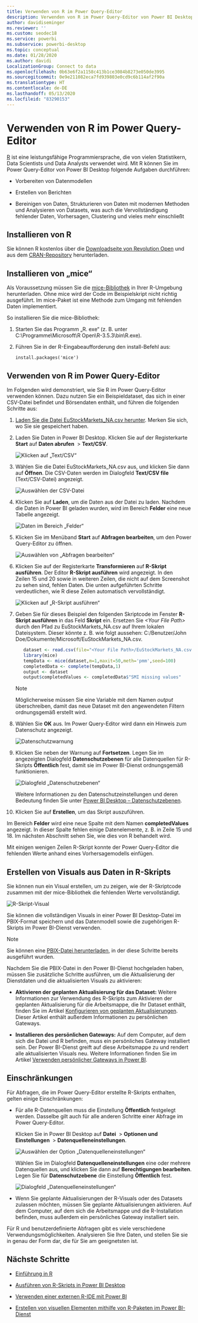 ```yaml
---
title: Verwenden von R im Power Query-Editor
description: Verwenden von R im Power Query-Editor von Power BI Desktop für erweiterte Analysen
author: davidiseminger
ms.reviewer: ''
ms.custom: seodec18
ms.service: powerbi
ms.subservice: powerbi-desktop
ms.topic: conceptual
ms.date: 01/28/2020
ms.author: davidi
LocalizationGroup: Connect to data
ms.openlocfilehash: 0b63e6f2a1158c413b1ce3084b8273e050de3995
ms.sourcegitcommit: 0e9e211082eca7fd939803e0cd9c6b114af2f90a
ms.translationtype: HT
ms.contentlocale: de-DE
ms.lasthandoff: 05/13/2020
ms.locfileid: "83290153"
---
```

# <a name="use-r-in-power-query-editor"></a>Verwenden von R im Power Query-Editor

[R](https://mran.microsoft.com/documents/what-is-r) ist eine leistungsfähige Programmiersprache, die von vielen Statistikern, Data Scientists und Data Analysts verwendet wird. Mit R können Sie im Power Query-Editor von Power BI Desktop folgende Aufgaben durchführen:

* Vorbereiten von Datenmodellen

* Erstellen von Berichten

* Bereinigen von Daten, Strukturieren von Daten mit modernen Methoden und Analysieren von Datasets, was auch die Vervollständigung fehlender Daten, Vorhersagen, Clustering und vieles mehr einschließt  

## <a name="install-r"></a>Installieren von R

Sie können R kostenlos über die [Downloadseite von Revolution Open](https://mran.revolutionanalytics.com/download/) und aus dem [CRAN-Repository](https://cran.r-project.org/bin/windows/base/) herunterladen.

## <a name="install-mice"></a>Installieren von „mice“

Als Voraussetzung müssen Sie die [mice-Bibliothek](https://www.rdocumentation.org/packages/mice/versions/3.5.0/topics/mice) in Ihrer R-Umgebung herunterladen. Ohne mice wird der Code im Beispielskript nicht richtig ausgeführt. Im mice-Paket ist eine Methode zum Umgang mit fehlenden Daten implementiert.

So installieren Sie die mice-Bibliothek:

1. Starten Sie das Programm „R. exe“ (z. B. unter C:\Programme\Microsoft\R Open\R-3.5.3\bin\R.exe).  

2. Führen Sie in der R-Eingabeaufforderung den install-Befehl aus:

   ``` 
   install.packages('mice') 
   ```

## <a name="use-r-in-power-query-editor"></a>Verwenden von R im Power Query-Editor

Im Folgenden wird demonstriert, wie Sie R im Power Query-Editor verwenden können. Dazu nutzen Sie ein Beispieldataset, das sich in einer CSV-Datei befindet und Börsendaten enthält, und führen die folgenden Schritte aus:

1. [Laden Sie die Datei EuStockMarkets_NA.csv herunter](https://download.microsoft.com/download/F/8/A/F8AA9DC9-8545-4AAE-9305-27AD1D01DC03/EuStockMarkets_NA.csv). Merken Sie sich, wo Sie sie gespeichert haben.

1. Laden Sie Daten in Power BI Desktop. Klicken Sie auf der Registerkarte **Start** auf **Daten abrufen**  >  **Text/CSV**.

   ![Klicken auf „Text/CSV“](media/desktop-r-in-query-editor/r-in-query-editor_1.png)

1. Wählen Sie die Datei EuStockMarkets_NA.csv aus, und klicken Sie dann auf **Öffnen**. Die CSV-Daten werden im Dialogfeld **Text/CSV file** (Text/CSV-Datei) angezeigt.

   ![Auswählen der CSV-Datei](media/desktop-r-in-query-editor/r-in-query-editor_2.png)

1. Klicken Sie auf **Laden**, um die Daten aus der Datei zu laden. Nachdem die Daten in Power BI geladen wurden, wird im Bereich **Felder** eine neue Tabelle angezeigt.

   ![Daten im Bereich „Felder“](media/desktop-r-in-query-editor/r-in-query-editor_3.png)

1. Klicken Sie im Menüband **Start** auf **Abfragen bearbeiten**, um den Power Query-Editor zu öffnen.

   ![Auswählen von „Abfragen bearbeiten“](media/desktop-r-in-query-editor/r-in-query-editor_4.png)

1. Klicken Sie auf der Registerkarte **Transformieren** auf **R-Skript ausführen**. Der Editor **R-Skript ausführen** wird angezeigt. In den Zeilen 15 und 20 sowie in weiteren Zeilen, die nicht auf dem Screenshot zu sehen sind, fehlen Daten. Die unten aufgeführten Schritte verdeutlichen, wie R diese Zeilen automatisch vervollständigt.

   ![Klicken auf „R-Skript ausführen“](media/desktop-r-in-query-editor/r-in-query-editor_5d.png)

1. Geben Sie für dieses Beispiel den folgenden Skriptcode im Fenster **R-Skript ausführen** in das Feld **Skript** ein. Ersetzen Sie *&lt;Your File Path&gt;* durch den Pfad zu EuStockMarkets_NA.csv auf Ihrem lokalen Dateisystem. Dieser könnte z. B. wie folgt aussehen: C:/Benutzer/John Doe/Dokumente/Microsoft/EuStockMarkets_NA.csv.

    ```r
       dataset <- read.csv(file="<Your File Path>/EuStockMarkets_NA.csv", header=TRUE, sep=",")
       library(mice)
       tempData <- mice(dataset,m=1,maxit=50,meth='pmm',seed=100)
       completedData <- complete(tempData,1)
       output <- dataset
       output$completedValues <- completedData$"SMI missing values"
    ```

    > [!NOTE]
    > Möglicherweise müssen Sie eine Variable mit dem Namen *output* überschreiben, damit das neue Dataset mit den angewendeten Filtern ordnungsgemäß erstellt wird.

7. Wählen Sie **OK** aus. Im Power Query-Editor wird dann ein Hinweis zum Datenschutz angezeigt.

   ![Datenschutzwarnung](media/desktop-r-in-query-editor/r-in-query-editor_6.png)
8. Klicken Sie neben der Warnung auf **Fortsetzen**. Legen Sie im angezeigten Dialogfeld **Datenschutzebenen** für alle Datenquellen für R-Skripts **Öffentlich** fest, damit sie im Power BI-Dienst ordnungsgemäß funktionieren. 

   ![Dialogfeld „Datenschutzebenen“](media/desktop-r-in-query-editor/r-in-query-editor_7.png)

   Weitere Informationen zu den Datenschutzeinstellungen und deren Bedeutung finden Sie unter [Power BI Desktop – Datenschutzebenen](../admin/desktop-privacy-levels.md).

 9. Klicken Sie auf **Erstellen**, um das Skript auszuführen. 

   Im Bereich **Felder** wird eine neue Spalte mit dem Namen **completedValues** angezeigt. In dieser Spalte fehlen einige Datenelemente, z. B. in Zeile 15 und 18. Im nächsten Abschnitt sehen Sie, wie dies von R behandelt wird.

   Mit einigen wenigen Zeilen R-Skript konnte der Power Query-Editor die fehlenden Werte anhand eines Vorhersagemodells einfügen.

## <a name="create-visuals-from-r-script-data"></a>Erstellen von Visuals aus Daten in R-Skripts

Sie können nun ein Visual erstellen, um zu zeigen, wie der R-Skriptcode zusammen mit der mice-Bibliothek die fehlenden Werte vervollständigt.

![R-Skript-Visual](media/desktop-r-in-query-editor/r-in-query-editor_8a.png)

Sie können die vollständigen Visuals in einer Power BI Desktop-Datei im PBIX-Format speichern und das Datenmodell sowie die zugehörigen R-Skripts im Power BI-Dienst verwenden.

> [!NOTE]
> Sie können eine [PBIX-Datei herunterladen](https://download.microsoft.com/download/F/8/A/F8AA9DC9-8545-4AAE-9305-27AD1D01DC03/Complete%20Values%20with%20R%20in%20PQ.pbix), in der diese Schritte bereits ausgeführt wurden.

Nachdem Sie die PBIX-Datei in den Power BI-Dienst hochgeladen haben, müssen Sie zusätzliche Schritte ausführen, um die Aktualisierung der Dienstdaten und die aktualisierten Visuals zu aktivieren:  

* **Aktivieren der geplanten Aktualisierung für das Dataset:** Weitere Informationen zur Verwendung des R-Skripts zum Aktivieren der geplanten Aktualisierung für die Arbeitsmappe, die Ihr Dataset enthält, finden Sie im Artikel [Konfigurieren von geplanten Aktualisierungen](refresh-scheduled-refresh.md). Dieser Artikel enthält außerdem Informationen zu persönlichen Gateways.

* **Installieren des persönlichen Gateways:** Auf dem Computer, auf dem sich die Datei und R befinden, muss ein persönliches Gateway installiert sein. Der Power BI-Dienst greift auf diese Arbeitsmappe zu und rendert alle aktualisierten Visuals neu. Weitere Informationen finden Sie im Artikel [Verwenden persönlicher Gateways in Power BI](service-gateway-personal-mode.md).

## <a name="limitations"></a>Einschränkungen

Für Abfragen, die im Power Query-Editor erstellte R-Skripts enthalten, gelten einige Einschränkungen:

* Für alle R-Datenquellen muss die Einstellung **Öffentlich** festgelegt werden. Dasselbe gilt auch für alle anderen Schritte einer Abfrage im Power Query-Editor. 

   Klicken Sie in Power BI Desktop auf **Datei**  >  **Optionen und Einstellungen**  >  **Datenquelleneinstellungen**.

   ![Auswählen der Option „Datenquelleneinstellungen“](media/desktop-r-in-query-editor/r-in-query-editor_9.png)

   Wählen Sie im Dialogfeld **Datenquelleneinstellungen** eine oder mehrere Datenquellen aus, und klicken Sie dann auf **Berechtigungen bearbeiten**. Legen Sie für **Datenschutzebene** die Einstellung **Öffentlich** fest.

   ![Dialogfeld „Datenquelleneinstellungen“](media/desktop-r-in-query-editor/r-in-query-editor_10.png)  
  
* Wenn Sie geplante Aktualisierungen der R-Visuals oder des Datasets zulassen möchten, müssen Sie geplante Aktualisierungen aktivieren. Auf dem Computer, auf dem sich die Arbeitsmappe und die R-Installation befinden, muss außerdem ein persönliches Gateway installiert sein. 

Für R und benutzerdefinierte Abfragen gibt es viele verschiedene Verwendungsmöglichkeiten. Analysieren Sie Ihre Daten, und stellen Sie sie in genau der Form dar, die für Sie am geeignetsten ist.

## <a name="next-steps"></a>Nächste Schritte

* [Einführung in R](https://mran.microsoft.com/documents/what-is-r) 

* [Ausführen von R-Skripts in Power BI Desktop](desktop-r-scripts.md) 

* [Verwenden einer externen R-IDE mit Power BI](desktop-r-ide.md) 

* [Erstellen von visuellen Elementen mithilfe von R-Paketen im Power BI-Dienst](service-r-packages-support.md)
